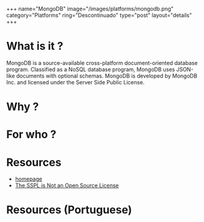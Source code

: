 +++
name="MongoDB"
image="/images/platforms/mongodb.png"
category="Platforms"
ring="Descontinuado"
type="post"
layout="details"
+++

# What is it ?

MongoDB is a source-available cross-platform document-oriented database program. Classified as a NoSQL database program, MongoDB uses JSON-like documents with optional schemas. MongoDB is developed by MongoDB Inc. and licensed under the Server Side Public License.

# Why ?



# For who ?


# Resources
* [homepage](https://www.mongodb.com/)
* [The SSPL is Not an Open Source License](https://opensource.org/node/1099)


# Resources (Portuguese)

